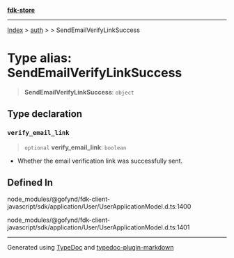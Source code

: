 [**fdk-store**](../../../README.md)
***

[Index](../../../API.md) > [auth](../../README.md) > [<internal>](../README.md) > SendEmailVerifyLinkSuccess

# Type alias: SendEmailVerifyLinkSuccess

> **SendEmailVerifyLinkSuccess**: `object`

## Type declaration

### `verify_email_link`

> `optional` **verify\_email\_link**: `boolean`

- Whether the email verification link
was successfully sent.

## Defined In

node\_modules/@gofynd/fdk-client-javascript/sdk/application/User/UserApplicationModel.d.ts:1400

node\_modules/@gofynd/fdk-client-javascript/sdk/application/User/UserApplicationModel.d.ts:1401

***
Generated using [TypeDoc](https://typedoc.org/) and [typedoc-plugin-markdown](https://www.npmjs.com/package/typedoc-plugin-markdown)
